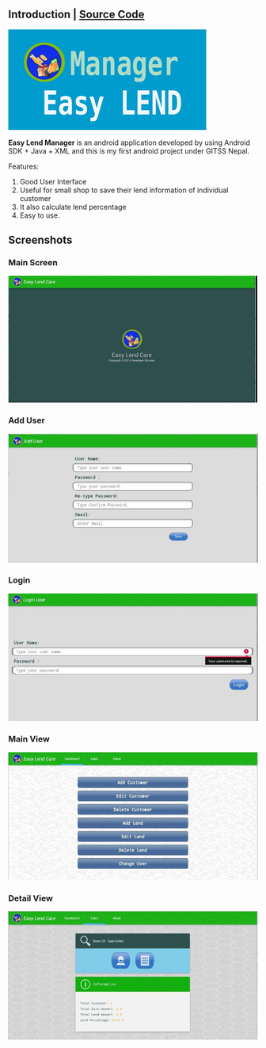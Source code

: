 ## Introduction | [<i class="fa fa-github"></i> Source Code](https://github.com/devbhuwan/easy-lend-care)
![](easy_lend_manager_icon.png) 

**Easy Lend Manager** is an android application developed by using Android SDK + Java + XML and this is my first android project under GITSS Nepal.

Features:

1. Good User Interface
2. Useful for small shop to save their lend information of individual customer
3. It also calculate lend percentage
4. Easy to use.

## Screenshots

### Main Screen
![](easy_lend_care_1.jpg)

### Add User
![](easy_lend_care_2.jpg)

### Login
![](easy_lend_care_3.jpg)

### Main View
![](easy_lend_care_4.jpg)

### Detail View
![](easy_lend_care_5.jpg)
